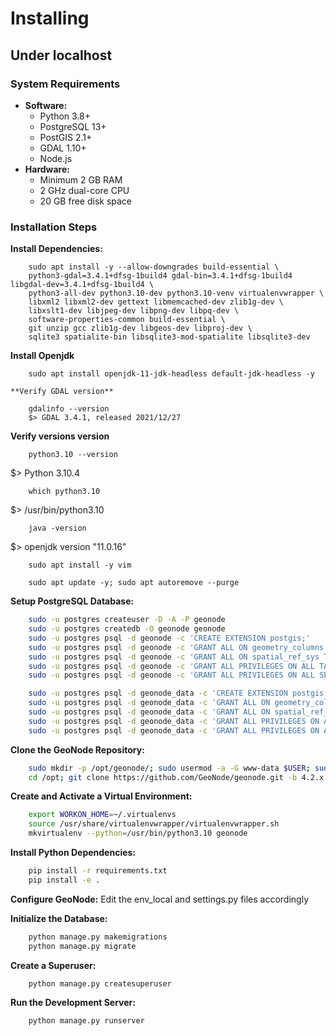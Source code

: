 # Installing

## Under localhost

### System Requirements
- **Software:**
  - Python 3.8+
  - PostgreSQL 13+
  - PostGIS 2.1+
  - GDAL 1.10+
  - Node.js
- **Hardware:**
  - Minimum 2 GB RAM
  - 2 GHz dual-core CPU
  - 20 GB free disk space

### Installation Steps
**Install Dependencies:**

```
    sudo apt install -y --allow-downgrades build-essential \
    python3-gdal=3.4.1+dfsg-1build4 gdal-bin=3.4.1+dfsg-1build4 libgdal-dev=3.4.1+dfsg-1build4 \
    python3-all-dev python3.10-dev python3.10-venv virtualenvwrapper \
    libxml2 libxml2-dev gettext libmemcached-dev zlib1g-dev \
    libxslt1-dev libjpeg-dev libpng-dev libpq-dev \
    software-properties-common build-essential \
    git unzip gcc zlib1g-dev libgeos-dev libproj-dev \
    sqlite3 spatialite-bin libsqlite3-mod-spatialite libsqlite3-dev
```
    
**Install Openjdk**
```
    sudo apt install openjdk-11-jdk-headless default-jdk-headless -y
```

    **Verify GDAL version**
```
    gdalinfo --version
    $> GDAL 3.4.1, released 2021/12/27
```

    
**Verify versions version**

```
    python3.10 --version
```
$> Python 3.10.4
```
    which python3.10
```
$> /usr/bin/python3.10
```
    java -version
```
$> openjdk version "11.0.16"
```
    sudo apt install -y vim
```
```
    sudo apt update -y; sudo apt autoremove --purge

```


**Setup PostgreSQL Database:**
```sh
    sudo -u postgres createuser -D -A -P geonode
    sudo -u postgres createdb -O geonode geonode
    sudo -u postgres psql -d geonode -c 'CREATE EXTENSION postgis;'
    sudo -u postgres psql -d geonode -c 'GRANT ALL ON geometry_columns TO PUBLIC;'
    sudo -u postgres psql -d geonode -c 'GRANT ALL ON spatial_ref_sys TO PUBLIC;'
    sudo -u postgres psql -d geonode -c 'GRANT ALL PRIVILEGES ON ALL TABLES IN SCHEMA public TO geonode;'
    sudo -u postgres psql -d geonode -c 'GRANT ALL PRIVILEGES ON ALL SEQUENCES IN SCHEMA public TO geonode;'

    sudo -u postgres psql -d geonode_data -c 'CREATE EXTENSION postgis;'
    sudo -u postgres psql -d geonode_data -c 'GRANT ALL ON geometry_columns TO PUBLIC;'
    sudo -u postgres psql -d geonode_data -c 'GRANT ALL ON spatial_ref_sys TO PUBLIC;'
    sudo -u postgres psql -d geonode_data -c 'GRANT ALL PRIVILEGES ON ALL TABLES IN SCHEMA public TO geonode;'
    sudo -u postgres psql -d geonode_data -c 'GRANT ALL PRIVILEGES ON ALL SEQUENCES IN SCHEMA public TO geonode;'
```

**Clone the GeoNode Repository:**
```sh
    sudo mkdir -p /opt/geonode/; sudo usermod -a -G www-data $USER; sudo chown -Rf $USER:www-data /opt/geonode/; sudo chmod -Rf 775 /opt/geonode/
    cd /opt; git clone https://github.com/GeoNode/geonode.git -b 4.2.x geonode
```

**Create and Activate a Virtual Environment:**
```sh
    export WORKON_HOME=~/.virtualenvs
    source /usr/share/virtualenvwrapper/virtualenvwrapper.sh
    mkvirtualenv --python=/usr/bin/python3.10 geonode
```

**Install Python Dependencies:**
```sh
    pip install -r requirements.txt
    pip install -e .
```

**Configure GeoNode:**
    Edit the env_local and settings.py files accordingly

**Initialize the Database:**
```sh
    python manage.py makemigrations
    python manage.py migrate
```

**Create a Superuser:**
```sh
    python manage.py createsuperuser
```

**Run the Development Server:**
```sh
    python manage.py runserver
```

